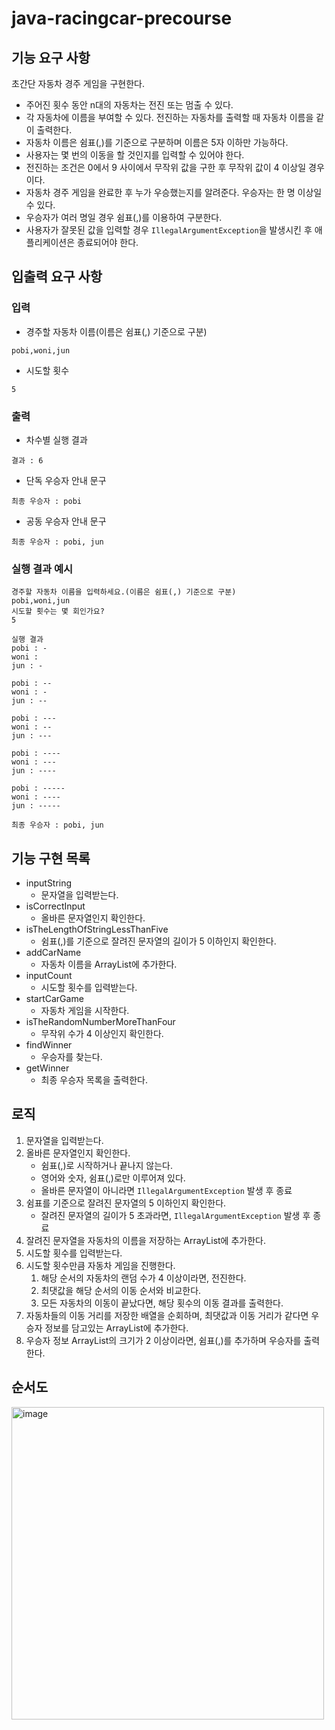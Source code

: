 # java-racingcar-precourse
## 기능 요구 사항

초간단 자동차 경주 게임을 구현한다.

- 주어진 횟수 동안 n대의 자동차는 전진 또는 멈출 수 있다.
- 각 자동차에 이름을 부여할 수 있다. 전진하는 자동차를 출력할 때 자동차 이름을 같이 출력한다.
- 자동차 이름은 쉼표(,)를 기준으로 구분하며 이름은 5자 이하만 가능하다. 
- 사용자는 몇 번의 이동을 할 것인지를 입력할 수 있어야 한다. 
- 전진하는 조건은 0에서 9 사이에서 무작위 값을 구한 후 무작위 값이 4 이상일 경우이다. 
- 자동차 경주 게임을 완료한 후 누가 우승했는지를 알려준다. 우승자는 한 명 이상일 수 있다. 
- 우승자가 여러 명일 경우 쉼표(,)를 이용하여 구분한다. 
- 사용자가 잘못된 값을 입력할 경우 `IllegalArgumentException`을 발생시킨 후 애플리케이션은 종료되어야 한다.

## 입출력 요구 사항

### 입력

- 경주할 자동차 이름(이름은 쉼표(,) 기준으로 구분)
````
pobi,woni,jun
````
- 시도할 횟수
````
5
````

### 출력

- 차수별 실행 결과

````
결과 : 6
````

- 단독 우승자 안내 문구
````
최종 우승자 : pobi
````
- 공동 우승자 안내 문구
````
최종 우승자 : pobi, jun
````

### 실행 결과 예시

````
경주할 자동차 이름을 입력하세요.(이름은 쉼표(,) 기준으로 구분)
pobi,woni,jun
시도할 횟수는 몇 회인가요?
5

실행 결과
pobi : -
woni : 
jun : -

pobi : --
woni : -
jun : --

pobi : ---
woni : --
jun : ---

pobi : ----
woni : ---
jun : ----

pobi : -----
woni : ----
jun : -----

최종 우승자 : pobi, jun
````

## 기능 구현 목록
- inputString
    - 문자열을 입력받는다.
- isCorrectInput
    - 올바른 문자열인지 확인한다.
- isTheLengthOfStringLessThanFive
    - 쉼표(,)를 기준으로 잘려진 문자열의 길이가 5 이하인지 확인한다.
- addCarName
    - 자동차 이름을 ArrayList에 추가한다.
- inputCount
    - 시도할 횟수를 입력받는다.
- startCarGame
    - 자동차 게임을 시작한다.
- isTheRandomNumberMoreThanFour
  - 무작위 수가 4 이상인지 확인한다.
- findWinner
  - 우승자를 찾는다.
- getWinner
  - 최종 우승자 목록을 출력한다.


## 로직

1. 문자열을 입력받는다.
2. 올바른 문자열인지 확인한다.
   - 쉼표(,)로 시작하거나 끝나지 않는다.
   - 영어와 숫자, 쉼표(,)로만 이루어져 있다.
   - 올바른 문자열이 아니라면 `IllegalArgumentException` 발생 후 종료
3. 쉼표를 기준으로 잘려진 문자열의 5 이하인지 확인한다.
    - 잘려진 문자열의 길이가 5 초과라면, `IllegalArgumentException` 발생 후 종료
4. 잘려진 문자열을 자동차의 이름을 저장하는 ArrayList에 추가한다.
5. 시도할 횟수를 입력받는다.
6. 시도할 횟수만큼 자동차 게임을 진행한다.
   1. 해당 순서의 자동차의 랜덤 수가 4 이상이라면, 전진한다.
   2. 최댓값을 해당 순서의 이동 순서와 비교한다.
   3. 모든 자동차의 이동이 끝났다면, 해당 횟수의 이동 결과를 출력한다.
7. 자동차들의 이동 거리를 저장한 배열을 순회하며, 최댓값과 이동 거리가 같다면 우승자 정보를 담고있는 ArrayList에 추가한다.
8. 우승자 정보 ArrayList의 크기가 2 이상이라면, 쉼표(,)를 추가하며 우승자를 출력한다.

## 순서도

<img width = "500" alt = "image" src="https://github.com/user-attachments/assets/9c63bc9c-309d-43a5-80be-a15cc95f563c">
